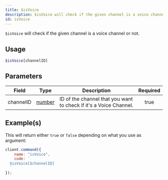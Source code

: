 ```yaml
---
title: $isVoice
description: $isVoice will check if the given channel is a voice channel or not.
id: isVoice
---
```


`$isVoice` will check if the given channel is a voice channel or not.

## Usage

```php
$isVoice[channelID]
```

## Parameters

| Field     | Type                                                                                              | Description                                                       | Required |
| --------- | ------------------------------------------------------------------------------------------------- | ----------------------------------------------------------------- | :------: |
| channelID | [number](https://developer.mozilla.org/en-US/docs/Web/JavaScript/Reference/Global_Objects/Number) | ID of the channel that you want to check if it's a Voice Channel. |   true   |

## Example(s)

This will return either `true` or `false` depending on what you use as argument:

```javascript
client.command({
    name: "isVoice",
    code: `
  $isVoice[$channelID]
  `
});
```
